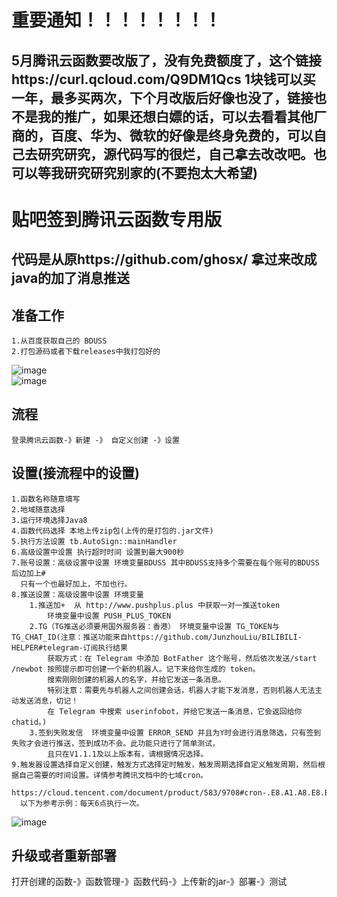 # 重要通知！！！！！！！！
## 5月腾讯云函数要改版了，没有免费额度了，这个链接https://curl.qcloud.com/Q9DM1Qcs 1块钱可以买一年，最多买两次，下个月改版后好像也没了，链接也不是我的推广，如果还想白嫖的话，可以去看看其他厂商的，百度、华为、微软的好像是终身免费的，可以自己去研究研究，源代码写的很烂，自己拿去改改吧。也可以等我研究研究别家的(不要抱太大希望)




# 贴吧签到腾讯云函数专用版
## 代码是从原https://github.com/ghosx/ 拿过来改成java的加了消息推送
## 准备工作
    1.从百度获取自己的 BDUSS
    2.打包源码或者下载releases中我打包好的
![image](https://user-images.githubusercontent.com/10470892/122930469-9a2f0b80-d39e-11eb-8bd1-ac6be2b7e8eb.png)<br>
![image](https://user-images.githubusercontent.com/10470892/122930534-a7e49100-d39e-11eb-8a38-35daa2a684ea.png)

## 流程
    登录腾讯云函数-》新建 -》 自定义创建 -》设置
## 设置(接流程中的设置)
    1.函数名称随意填写
    2.地域随意选择
    3.运行环境选择Java8
    4.函数代码选择 本地上传zip包(上传的是打包的.jar文件)
    5.执行方法设置 tb.AutoSign::mainHandler
    6.高级设置中设置 执行超时时间 设置到最大900秒
    7.账号设置：高级设置中设置 环境变量BDUSS 其中BDUSS支持多个需要在每个账号的BDUSS后边加上# 
      只有一个也最好加上，不加也行。
    8.推送设置：高级设置中设置 环境变量
        1.推送加+  从 http://www.pushplus.plus 中获取一对一推送token
            环境变量中设置 PUSH_PLUS_TOKEN
        2.TG（TG推送必须要用国外服务器：香港） 环境变量中设置 TG_TOKEN与TG_CHAT_ID(注意：推送功能来自https://github.com/JunzhouLiu/BILIBILI-HELPER#telegram-订阅执行结果
            获取方式：在 Telegram 中添加 BotFather 这个账号，然后依次发送/start /newbot 按照提示即可创建一个新的机器人。记下来给你生成的 token。
            搜索刚刚创建的机器人的名字，并给它发送一条消息。
            特别注意：需要先与机器人之间创建会话，机器人才能下发消息，否则机器人无法主动发送消息，切记！
            在 Telegram 中搜索 userinfobot，并给它发送一条消息，它会返回给你 chatid。)
        3.签到失败发信  环境变量中设置 ERROR_SEND 并且为Y时会进行消息筛选，只有签到失败才会进行推送，签到成功不会。此功能只进行了简单测试，
            且只在V1.1.1及以上版本有，请根据情况选择。
    9.触发器设置选择自定义创建，触发方式选择定时触发，触发周期选择自定义触发周期，然后根据自己需要的时间设置。详情参考腾讯文档中的七域cron。
      https://cloud.tencent.com/document/product/583/9708#cron-.E8.A1.A8.E8.BE.BE.E5.BC.8F
      以下为参考示例：每天6点执行一次。
![image](https://user-images.githubusercontent.com/10470892/122933417-39550280-d3a1-11eb-9edd-8a89eb3317ef.png)
## 升级或者重新部署
   打开创建的函数-》函数管理-》函数代码-》上传新的jar-》部署-》测试
